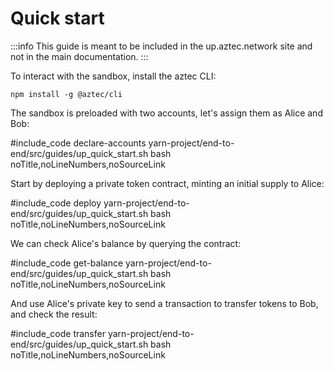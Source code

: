 # Quick start

:::info 
This guide is meant to be included in the up.aztec.network site and not in the main documentation.
:::

To interact with the sandbox, install the aztec CLI:

`npm install -g @aztec/cli`

The sandbox is preloaded with two accounts, let's assign them as Alice and Bob:

#include_code declare-accounts yarn-project/end-to-end/src/guides/up_quick_start.sh bash noTitle,noLineNumbers,noSourceLink

Start by deploying a private token contract, minting an initial supply to Alice:

#include_code deploy yarn-project/end-to-end/src/guides/up_quick_start.sh bash noTitle,noLineNumbers,noSourceLink

We can check Alice's balance by querying the contract:

#include_code get-balance yarn-project/end-to-end/src/guides/up_quick_start.sh bash noTitle,noLineNumbers,noSourceLink

And use Alice's private key to send a transaction to transfer tokens to Bob, and check the result:

#include_code transfer yarn-project/end-to-end/src/guides/up_quick_start.sh bash noTitle,noLineNumbers,noSourceLink
